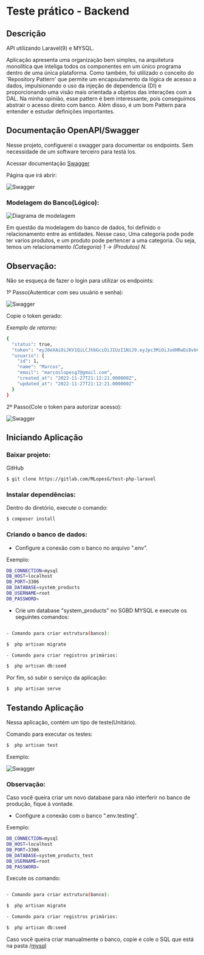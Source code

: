 # Teste prático - Backend

## Descrição

API utilizando Laravel(9) e MYSQL.

Aplicação apresenta uma organização bem simples, na arquitetura monolítica que inteliga todos os componentes em um único programa dentro de uma única plataforma.
Como também, foi utilizado o conceito do 'Repository Pattern' que permite um encapsulamento da lógica de acesso a dados, impulsionando o uso da injeção de dependencia (DI) e proporcionando uma visão mais orientada a objetos das interações com a DAL. Na minha opinião, esse pattern é bem interessante, pois conseguimos abstrair o acesso direto com banco. Além disso, é um bom Pattern para entender e estudar definições importantes.

## Documentação OpenAPI/Swagger

Nesse projeto, configuerei o swagger para documentar os endpoints. Sem necessidade de um software terceiro para testá los.

Acessar documentação [Swagger](http://localhost:8000/api/documentation)

Página que irá abrir:

![Swagger](https://github.com/marcosggoncalves/test-php-laravel/blob/master/backend/imagens/TELA_1.png?raw=true)


### Modelagem do Banco(Lógico):

![Diagrama de modelagem](https://github.com/marcosggoncalves/test-php-laravel/blob/master/backend/imagens/TELA_5.png?raw=true)

Em questão da modelagem do banco de dados, foi definido o relacionamento entre as entidades.
Nesse caso, Uma categoria pode pode ter varios produtos, e um produto pode pertencer a uma categoria. Ou seja, temos um relacionamento *(Categoria) 1 -> (Produtos) N*.

## Observação:

Não se esqueça de fazer o login para utilizar os endpoints:

1º Passo(Autenticar com seu usuário e senha):

![Swagger](https://github.com/marcosggoncalves/test-php-laravel/blob/master/backend/imagens/TELA_2.png?raw=true)

Copie o token gerado:

*Exemplo de retorno:*

```bash
{
  "status": true,
  "token": "eyJ0eXAiOiJKV1QiLCJhbGciOiJIUzI1NiJ9.eyJpc3MiOiJodHRwOi8vbG9jYWxob3N0OjgwMDAvYXBpL3YxL2dlcmVudGVzL2xvZ2luIiwiaWF0IjoxNjY5NTg4NDQ1LCJleHAiOjE2Njk1OTIwNDUsIm5iZiI6MTY2OTU4ODQ0NSwianRpIjoiTWgzUG5INlpuOTVwZDc2VSIsInN1YiI6IjEiLCJwcnYiOiIxNWJlNDhiNjdjNmE4YmM4ZjI1MjFlYzdlNzQ0MGM2MzliNjhlNjE5In0.BdB28RgwEAllB1NO6xd_s-86x3TAMtOTSd8x5AeBpl0",
  "usuario": {
    "id": 1,
    "name": "Marcos",
    "email": "marcoslopesg7@gmail.com",
    "created_at": "2022-11-27T21:12:21.000000Z",
    "updated_at": "2022-11-27T21:12:21.000000Z"
  }
}

```

2º Passo(Cole o token para autorizar acesso):

![Swagger](https://github.com/marcosggoncalves/test-php-laravel/blob/master/backend/imagens/TELA_3.png?raw=true)

## Iniciando Aplicação

### Baixar projeto:

GitHub

```bash
$ git clone https://gitlab.com/MLopesG/test-php-laravel
```

### Instalar dependências:

Dentro do diretório, execute o comando:

```bash
$ composer install 
```

### Criando o banco de dados:

 - Configure a conexão com o banco no arquivo ".env". 

Exemplo:

```bash
DB_CONNECTION=mysql
DB_HOST=localhost
DB_PORT=3306
DB_DATABASE=system_products
DB_USERNAME=root
DB_PASSWORD=
```

 - Crie um database "system_products" no SGBD MYSQL e execute os seguintes comandos:

```bash

- Comando para criar estrutura(banco):

$  php artisan migrate

- Comando para criar registros primários:

$  php artisan db:seed  

```

Por fim, só subir o serviço da aplicação:

```bash
$  php artisan serve
```

## Testando Aplicação

Nessa aplicação, contém um tipo de teste(Unitário).

Comando para executar os testes:

```bash
$  php artisan test
```

Exemplo:

![Swagger](https://github.com/marcosggoncalves/test-php-laravel/blob/master/backend/imagens/TELA_4.png?raw=true)

### Observação: 

Caso você queira criar um novo database para não interferir no banco de produção, fique à vontade.

 - Configure a conexão com o banco ".env.testing". 

Exemplo:

```bash
DB_CONNECTION=mysql
DB_HOST=localhost
DB_PORT=3306
DB_DATABASE=system_products_test
DB_USERNAME=root
DB_PASSWORD=
```

Execute os comando:

```bash

- Comando para criar estrutura(banco):

$  php artisan migrate

- Comando para criar registros primários:

$  php artisan db:seed  

```

Caso você queira criar manualmente o banco, copie e cole o SQL que está na pasta /[mysql](https://github.com/marcosggoncalves/test-php-laravel/blob/master/mysql/create_tables.sql)
